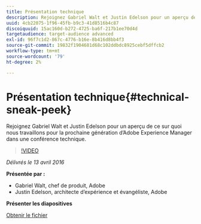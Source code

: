 ```yaml
---
title: Présentation technique
description: Rejoignez Gabriel Walt et Justin Edelson pour un aperçu de ce sur quoi nous travaillons pour la prochaine génération d’Adobe Experience Manager dans une conférence technique.
uuid: 4cb22075-1f96-45fb-b9c3-41d8516b4c87
discoiquuid: 15ac160d-b272-4725-ba6f-217b1ee70d4d
targetaudience: target-audience advanced
exl-id: 96f7c1d2-867c-4776-b16e-8b416d8bb4f3
source-git-commit: 19832f1904681d68c102ddbdc8925cebf5dffcb2
workflow-type: tm+mt
source-wordcount: '79'
ht-degree: 2%

---
```


# Présentation technique{#technical-sneak-peek}

Rejoignez Gabriel Walt et Justin Edelson pour un aperçu de ce sur quoi nous travaillons pour la prochaine génération d’Adobe Experience Manager dans une conférence technique.

>[!VIDEO](https://video.tv.adobe.com/v/19305/?quality=9)

*Délivrés le 13 avril 2016*

**Présentée par :**

* Gabriel Walt, chef de produit, Adobe
* Justin Edelson, architecte d’expérience et évangéliste, Adobe

**Présenter les diapositives**

[Obtenir le fichier](assets/aem-gems-041316-6-2-tech-preview.pdf)
<!--
[Get back to the Overview](https://helpx.adobe.com/experience-manager/kt/eseminars/gems/aem-index.html)
-->
